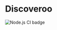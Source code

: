 # Discoveroo

![Node.js CI badge](https://github.com/MarcoKeppel/IngSoft2/actions/workflows/node.js.yml/badge.svg)
